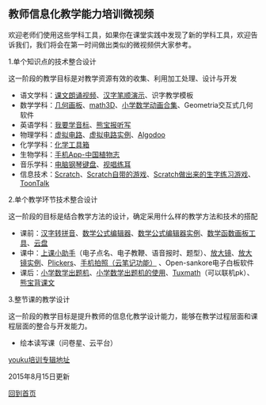 ## 教师信息化教学能力培训微视频 ##

欢迎老师们使用这些学科工具，如果你在课堂实践中发现了新的学科工具，欢迎告诉我们，我们将会在第一时间做出类似的微视频供大家参考。

1.单个知识点的技术整合设计

这一阶段的教学目标是对教学资源有效的收集、利用加工处理、设计与开发

- 语文学科：[课文朗诵视频](http://v.youku.com/v_show/id_XMTMwOTc5MDI4NA==.html)、[汉字笔顺演示](http://v.youku.com/v_show/id_XMTMwOTgwMTIxNg==.html)、识字教学模板
- 数学学科：[几何画板](http://v.youku.com/v_show/id_XMTMwOTc5NDY2OA==.html)、[math3D](http://v.youku.com/v_show/id_XMTMwOTc5Mjc1Mg==.html)、[小学数学动画合集](http://v.youku.com/v_show/id_XMTMwOTc5NTg1Mg==.html)、Geometria交互式几何软件
- 英语学科：[我要学音标](http://v.youku.com/v_show/id_XMTMwOTgwNDMwMA==.html)、[熊宝报听写](http://v.youku.com/v_show/id_XMTMwOTgwMDM4NA==.html)
- 物理学科：[虚拟电路](http://v.youku.com/v_show/id_XMTMwOTc5OTE3Ng==.html)、[虚拟电路实例](http://v.youku.com/v_show/id_XMTMwOTc5ODY3Mg==.html)、[Algodoo](http://v.youku.com/v_show/id_XMTMwOTc5MjMwOA==.html)
- 化学学科：[化学工具箱](http://v.youku.com/v_show/id_XMTMwOTc5NjQ0MA==.html)
- 生物学科：[手机App-中国植物志](http://v.youku.com/v_show/id_XMTMwOTc5MzkyMA==.html)
- 音乐学科：[电脑钢琴键盘](http://v.youku.com/v_show/id_XMTMwOTc5OTY1Ng==.html)、[视唱练耳](http://v.youku.com/v_show/id_XMTMwOTc5ODY3Ng==.html)
- 信息技术：[Scratch](http://v.youku.com/v_show/id_XMTMwOTc5NTA3Ng==.html)、[Scratch自带的游戏](http://v.youku.com/v_show/id_XMTMwOTc5OTM1Mg==.html)、[Scratch做出来的生字练习游戏](http://v.youku.com/v_show/id_XMTMwOTc5OTg2MA==.html)、[ToonTalk](http://v.youku.com/v_show/id_XMTMwOTc5NTQ4NA==.html)


2.单个教学环节技术整合设计

这一阶段的目标是结合教学方法的设计，确定采用什么样的教学方法和技术的搭配

-   课前：[汉字转拼音](http://v.youku.com/v_show/id_XMTMwOTgwMzE0MA==.html)、[数学公式编辑器](http://v.youku.com/v_show/id_XMTMwOTgwMzgyMA==.html)、[数学公式编辑器实例](http://v.youku.com/v_show/id_XMTMwOTgwMzY0NA==.html)、[数学函数画板工具](http://v.youku.com/v_show/id_XMTMwOTgwMzU3Mg==.html)、[云盘](http://v.youku.com/v_show/id_XMTMwOTc5NDI0MA==.html)
-   课中：[上课小助手](http://v.youku.com/v_show/id_XMTMwOTc5ODY4NA==.html)（电子点名、电子教鞭、语音报时、题型）、[放大镜](http://v.youku.com/v_show/id_XMTMwOTgwNDE2OA==.html)、[放大镜实例](http://v.youku.com/v_show/id_XMTMwOTgwNDA2NA==.html)、[Plickers](http://v.youku.com/v_show/id_XMTMwOTc5MzE4OA==.html)、[手机拍照（云笔记功能）](http://v.youku.com/v_show/id_XMTMwOTgwMTMyOA==.html) 、Open-sankore电子白板软件
-   课后：[小学数学出题机](http://v.youku.com/v_show/id_XMTMwOTc5NjkxNg==.html)、[小学数学出题机的使用](http://v.youku.com/v_show/id_XMTMwOTc5NzE2OA==.html)、[Tuxmath](http://v.youku.com/v_show/id_XMTMwOTgwMjQ1Mg==.html)（可以联机pk）、[熊宝背课文](http://v.youku.com/v_show/id_XMTMwOTgwMDMwOA==.html)

3.整节课的教学设计

这一阶段的教学目标是提升教师的信息化教学设计能力，能够在教学过程层面和课程层面的整合与开发能力。

- 绘本读写课（问卷星、云平台）

[youku培训专辑地址](http://www.youku.com/playlist_show/id_25996628_ascending_1_page_1.html)


2015年8月15日更新

[回到首页](http://4instructor.com/#!index.md)
